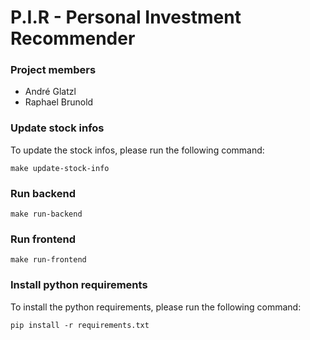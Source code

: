 # P.I.R - Personal Investment Recommender
### Project members
- André Glatzl
- Raphael Brunold

### Update stock infos
To update the stock infos, please run the following command:
```
make update-stock-info
```

### Run backend
```
make run-backend
```

### Run frontend
```
make run-frontend
```

### Install python requirements
To install the python requirements, please run the following command:
```
pip install -r requirements.txt
```
